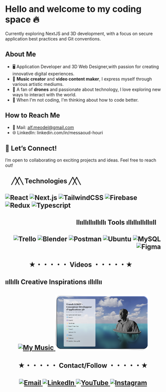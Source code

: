 # Hello and welcome to my coding space 🔥

<!-- 🖥️📀🔰☄️🌈📍📈🏷️🔖📲📱📞🔥🎨🧨💣🙀😼🐱🎵🎹🎞️📸🎸🎧 -->

Currently exploring NextJS and 3D development, with a focus on secure application best practices and Git conventions.

## About Me

- 🖥️ Application Developer and 3D Web Designer,with passion for creating innovative digital experiences.
- 🎹 **Music creator** and **video content maker**, I express myself through various artistic mediums.
- 🚀 A fan of **drones** and passionate about technology, I love exploring new ways to interact with the world.
- 🌈 When I'm not coding, I'm thinking about how to code better.




## How to Reach Me
- 📩 Mail: alf.meodel@gmail.com
- 🌐 LinkedIn: linkedin.com/in/messaoud-houri

## 🎉 Let’s Connect!
I’m open to collaborating on exciting projects and ideas. Feel free to reach out!

<!--   ╱╲╱╳╲╱╲ -->
<!--   title  -->
<h2 align="left"> &nbsp;&nbsp;&nbsp;&nbsp;╱╳╲ Technologies ╱╳╲ <h2/>

  <p align="left">
  <img src="https://cdn.jsdelivr.net/gh/devicons/devicon/icons/react/react-original-wordmark.svg" alt="React" width="50" height="50"/>
  <img src="https://cdn.jsdelivr.net/gh/devicons/devicon@latest/icons/nextjs/nextjs-original.svg" alt="Next.js" width="50" height="50"/>
  <img src="https://cdn.jsdelivr.net/gh/devicons/devicon@latest/icons/tailwindcss/tailwindcss-original.svg" alt="TailwindCSS" width="50" height="50"/>
  <img src="https://cdn.jsdelivr.net/gh/devicons/devicon/icons/firebase/firebase-plain-wordmark.svg" alt="Firebase" width="50" height="50"/>
    <img src="https://cdn.jsdelivr.net/gh/devicons/devicon@latest/icons/redux/redux-original.svg" alt="Redux" width="50" height="50"/>
    <img src="https://cdn.jsdelivr.net/gh/devicons/devicon@latest/icons/typescript/typescript-original.svg" alt="Typescript" width="50" height="50"/>
</p>

<h2 align="right"> llııllıllııllıllı Tools ıllıllııllıllııll &nbsp;&nbsp;<h2/>
 <div>
  <p align="right">
<!--   <img src="https://cdn.jsdelivr.net/gh/devicons/devicon/icons/javascript/javascript-original.svg" alt="JavaScript" width="50" height="50"/> -->
    <img src="https://cdn.jsdelivr.net/gh/devicons/devicon@latest/icons/trello/trello-original.svg" alt="Trello" width="50" height="50"/>
  <img src="https://cdn.jsdelivr.net/gh/devicons/devicon@latest/icons/blender/blender-original.svg" alt="Blender" width="50" height="50"/>
    <img src="https://cdn.jsdelivr.net/gh/devicons/devicon@latest/icons/postman/postman-original.svg" alt="Postman" width="50" height="50"/>
    <img src="https://cdn.jsdelivr.net/gh/devicons/devicon@latest/icons/ubuntu/ubuntu-original.svg" alt="Ubuntu" width="50" height="50"/>
  <img src="https://cdn.jsdelivr.net/gh/devicons/devicon@latest/icons/mysql/mysql-original.svg" alt="MySQL" width="50" height="50"/>
    <img src="https://cdn.jsdelivr.net/gh/devicons/devicon@latest/icons/figma/figma-original.svg" alt="Figma" width="50" height="50"/>
  
</p>
</div>

<h2 align="center">  ★・・・・・ Videos ・・・・・★ &nbsp;&nbsp;<h2/>

<h2 align="left"> ııllıllı Creative Inspirations ıllıllıı  &nbsp;&nbsp;<h2/>
<!-- Here’s one of my latest FIRST PROMO tracks that you can listen to: -->

<div align="center">
  <a href="https://www.youtube.com/watch?v=OjHEztVjVTw" target="_blank">
      <img src="https://img.youtube.com/vi/OjHEztVjVTw/maxresdefault.jpg" alt="My Music" width="300"/>
  </a>

  <a href="https://lf-portefolio-1cf6027222ef.herokuapp.com/?fbclid=IwY2xjawGUdPxleHRuA2FlbQIxMAABHbfWuWYLDOmoI0Aeh31eEXJTEydNwXoZZW2hHtAfqTuAqEQTwExi4og6Bw_aem_0TdROn6Lwxgd_CQx13WMxA" target="_blank">
      <img src="./img/pf.png" alt="pf" width="300"/>
  </a>

  <!-- <a href="https://www.youtube.com/watch?v=ThirdVideoID" target="_blank">
      <img src="https://img.youtube.com/vi/ThirdVideoID/maxresdefault.jpg" alt="Third Music" width="300"/>
  </a> -->

</div>

<h2 align="center"> ★・・・・・ Contact/Follow ・・・・・★ <h2/>

<p align="center">
  <!-- Mail -->
  <a href="mailto:alf.meodel@gmail.com" target="_blank">
    <img src="https://img.icons8.com/fluent/48/000000/mail.png" alt="Email" width="60" height="60"/>
  </a>
  
  <!-- LinkedIn -->
  <a href="https://www.linkedin.com/in/meodel/" target="_blank">
    <img src="https://cdn.jsdelivr.net/gh/devicons/devicon/icons/linkedin/linkedin-original.svg" alt="LinkedIn" width="60" height="60"/>
  </a>
  
  <!-- YouTube -->
  <a href="https://youtube.com/@meodel4014?feature=shared" target="_blank">
    <img src="https://img.icons8.com/fluent/48/000000/youtube-play.png" alt="YouTube" width="60" height="60"/>
  </a>
  
  <!-- Instagram -->
  <a href="https://www.instagram.com/alf_meodel/" target="_blank">
    <img src="https://img.icons8.com/fluent/48/000000/instagram-new.png" alt="Instagram" width="60" height="60"/>
  </a>
</p>
